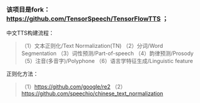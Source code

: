 
###  该项目是fork：https://github.com/TensorSpeech/TensorFlowTTS ；



中文TTS构建流程：
>（1）文本正则化/Text Normalization(TN) 
>（2）分词/Word Segmentation 
>（3）词性预测/Part-of-speech 
>（4）韵律预测/Prosody 
>（5）注音(多音字)/Polyphone 
>（6）语言学特征生成/Linguistic feature 


正则化方法：
>（1）https://github.com/google/re2 
>（2）https://github.com/speechio/chinese_text_normalization 

